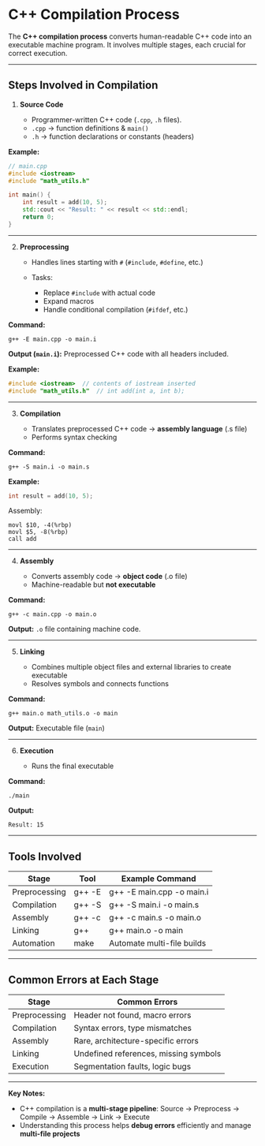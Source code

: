 # **C++ Compilation Process**

The **C++ compilation process** converts human-readable C++ code into an executable machine program. It involves multiple stages, each crucial for correct execution.

---

## **Steps Involved in Compilation**

1. **Source Code**

   * Programmer-written C++ code (`.cpp`, `.h` files).
   * `.cpp` → function definitions & `main()`
   * `.h` → function declarations or constants (headers)

**Example:**

```cpp
// main.cpp
#include <iostream>
#include "math_utils.h"

int main() {
    int result = add(10, 5);
    std::cout << "Result: " << result << std::endl;
    return 0;
}
```

---

2. **Preprocessing**

   * Handles lines starting with `#` (`#include`, `#define`, etc.)
   * Tasks:

     * Replace `#include` with actual code
     * Expand macros
     * Handle conditional compilation (`#ifdef`, etc.)

**Command:**

```
g++ -E main.cpp -o main.i
```

**Output (`main.i`):** Preprocessed C++ code with all headers included.

**Example:**

```cpp
#include <iostream>  // contents of iostream inserted
#include "math_utils.h"  // int add(int a, int b);
```

---

3. **Compilation**

   * Translates preprocessed C++ code → **assembly language** (.s file)
   * Performs syntax checking

**Command:**

```
g++ -S main.i -o main.s
```

**Example:**

```cpp
int result = add(10, 5);
```

Assembly:

```
movl $10, -4(%rbp)
movl $5, -8(%rbp)
call add
```

---

4. **Assembly**

   * Converts assembly code → **object code** (.o file)
   * Machine-readable but **not executable**

**Command:**

```
g++ -c main.cpp -o main.o
```

**Output:** `.o` file containing machine code.

---

5. **Linking**

   * Combines multiple object files and external libraries to create executable
   * Resolves symbols and connects functions

**Command:**

```
g++ main.o math_utils.o -o main
```

**Output:** Executable file (`main`)

---

6. **Execution**

   * Runs the final executable

**Command:**

```
./main
```

**Output:**

```
Result: 15
```

---

## **Tools Involved**

| Stage         | Tool   | Example Command            |
| ------------- | ------ | -------------------------- |
| Preprocessing | g++ -E | g++ -E main.cpp -o main.i  |
| Compilation   | g++ -S | g++ -S main.i -o main.s    |
| Assembly      | g++ -c | g++ -c main.s -o main.o    |
| Linking       | g++    | g++ main.o -o main         |
| Automation    | make   | Automate multi-file builds |

---

## **Common Errors at Each Stage**

| Stage         | Common Errors                         |
| ------------- | ------------------------------------- |
| Preprocessing | Header not found, macro errors        |
| Compilation   | Syntax errors, type mismatches        |
| Assembly      | Rare, architecture-specific errors    |
| Linking       | Undefined references, missing symbols |
| Execution     | Segmentation faults, logic bugs       |

---

**Key Notes:**

* C++ compilation is a **multi-stage pipeline**: Source → Preprocess → Compile → Assemble → Link → Execute
* Understanding this process helps **debug errors** efficiently and manage **multi-file projects**
